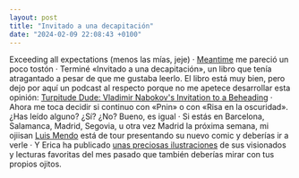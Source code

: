 ```yaml
---
layout: post
title: "Invitado a una decapitación"
date: "2024-02-09 22:08:43 +0100"
---
```


Exceeding all expectations (menos las mías, jeje) ·
[Meantime](https://letterboxd.com/javier/film/meantime) me pareció un poco
tostón · Terminé «Invitado a una decapitación», un libro que tenía atragantado
a pesar de que me gustaba leerlo. El libro está muy bien, pero
dejo por aquí un podcast al respecto porque no me apetece desarrollar esta
opinión: [Turpitude Dude: Vladimir Nabokov's Invitation to a
Beheading](https://pca.st/nu3w6jze) · Ahora me toca decidir si continuo con
«Pnin» o con «Risa en la oscuridad». ¿Has leído alguno?  ¿Sí? ¿No? Bueno, es
igual · Si estás en Barcelona, Salamanca, Madrid, Segovia, u otra vez Madrid la
próxima semana, mi ojiisan [Luis
Mendo](https://www.instagram.com/p/C29MLI4yck3) está de tour presentando su
nuevo comic y deberías ir a verle · Y Erica ha publicado [unas preciosas ilustraciones](https://www.ericafustero.com/2024-02-mis-favoritos-de-enero) de sus visionados y lecturas favoritas del mes pasado que también deberías mirar con tus propios ojitos.

